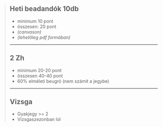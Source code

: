> ## Heti beadandók 10db
>
> - minimum 10 pont
> - összesen: 20 pont
> - *(canvason)*
> - *(lehetőleg pdf formában)*
>
> ______________________________________________________________________
>
> ## 2 Zh
>
> - minimum 20-20 pont
> - összesen 40-40 pont
> - 60% elméleti beugró (nem számít a jegybe)
>
> ______________________________________________________________________
>
> ## Vizsga
>
> - Gyakjegy >= 2
> - Vizsgaszezonban lol
